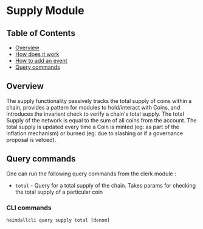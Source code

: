 # Supply Module

## Table of Contents

* [Overview](#overview)
* [How does it work](#how-does-it-work)
* [How to add an event](#how-to-add-an-event)
* [Query commands](#query-commands)

## Overview

The supply functionality passively tracks the total supply of coins within a chain,
provides a pattern for modules to hold/interact with Coins, and introduces the invariant check to verify a chain's total supply. The total Supply of the network is equal to the sum of all coins from the account. The total supply is updated every time a Coin is minted (eg: as part of the inflation mechanism) or burned (eg: due to slashing or if a governance proposal is vetoed).

## Query commands

One can run the following query commands from the clerk module :

* `total` - Query for a total supply of the chain. Takes params for checking the total supply of a particular coin

### CLI commands

```
heimdallcli query supply total [denom]
```
